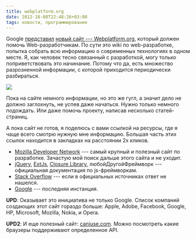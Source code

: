 ```yaml
---
title: webplatform.org
date: 2012-10-08T22:48:26+03:00
tags: новости, программирование
---
```


Google [представил](http://googledevelopers.blogspot.com/2012/10/teaming-up-on-web-platform-docs.html) [новый сайт --- Webplatform.org](http://docs.webplatform.org), который должен помочь Web-разработчикам. По сути это wiki по web-разработке, попытка собрать всю информацию о современных технологиях в одном месте. Я, как человек тесно связанный с разработкой, могу только поприветствовать это начинание. Потому что да, есть множество разрозненной информации, с которой приходится периодически разбираться.

[![](http://a51056ce8d9b948fb69e-8de36eb37b2366f5a76a776c3dee0b32.r42.cf1.rackcdn.com/webplatformlogo.png)](http://docs.webplatform.org)

Пока на сайте немного информации, но это же гугл, а значит дело не должно заглохнуть, не успев даже начаться. Нужно только немного подождать. Или даже помочь проекту, написав несколько статей-страниц. 

А пока сайт не готов, я поделюсь с вами ссылкой на ресурсы, где я чаще всего смотрю нужную мне информацию. Большая часть этих ссылок находится в закладках на расстоянии 2х кликов.

* [Mozilla Developer Network](https://developer.mozilla.org/en/) --- самый крупный и полезный сайт по разработке. Зачастую мой поиск дальше этого сайта и не уходит.
* [jQuery](http://docs.jquery.com/Main_Page), [ExtJs](http://docs.sencha.com/ext-js/4-1/#!/api), [Closure Library](http://closure-library.googlecode.com/svn/docs/index.html), любойДругойФреймворк --- официальная документация по js-фреймворкам.
* [Stack Overflow](http://stackoverflow.com/) --- если в официальных источниках ответ не нашелся.
* [Google](http://google.com/) --- последняя инстанция.

**UPD**: Оказывает это инициатива не только Google.    Список компаний создающих этот сайт гораздо больше: Apple, Adobe, Facebook, Google, HP, Microsoft, Mozilla, Nokia, и Opera.

**UPD2**: И еще полезный сайт: [caniuse.com](http://caniuse.com/). Можно посмотреть какие браузеры поддерживают определенное API.